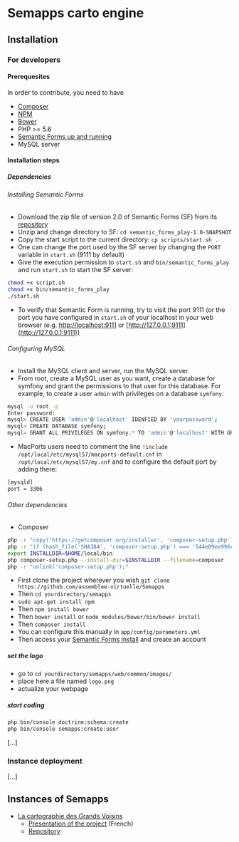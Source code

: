 # Semapps carto engine

## Installation

### For developers

#### Prerequesites 

In order to contribute, you need to have 
- [Composer](https://getcomposer.org "Composer")
- [NPM](https://www.npmjs.com/ "NPM")
- [Bower](https://bower.io/ "Bower")
- PHP >= 5.6
- [Semantic Forms up and running](https://github.com/jmvanel/semantic_forms/wiki/User_manual
 "Bower")
 - MySQL server
 
#### Installation steps

##### Dependencies

###### Installing Semantic Forms

- Download the zip file of version 2.0 of Semantic Forms (SF) from its [repository](https://github.com/jmvanel/semantic_forms/releases)
- Unzip and change directory to SF: `cd semantic_forms_play-1.0-SNAPSHOT`
- Copy the start script to the current directory: `cp scripts/start.sh .`
- One can change the port used by the SF server by changing the `PORT` variable in `start.sh` (9111 by default)
- Give the execution permission to ```start.sh``` and `bin/semantic_forms_play` and run `start.sh` to start the SF server:
```bash
chmod +x script.sh
chmod +x bin/semantic_forms_play
./start.sh
```
- To verify that Semantic Form is running, try to visit the port 9111 (or the port you have configured in `start.sh` of your localhost in your web browser (e.g. [http://localhost:9111](http://localhost:9111) or [http://127.0.0.1:9111](http://127.0.0.1:9111))


###### Configuring MySQL

- Install the MySQL client and server, run the MySQL server.
- From root, create a MySQL user as you want, create a database for symfony and grant the permissions to that user for this database. For example, to create a user ```admin``` with privileges on a database ```symfony```:
```bash
mysql -u root -p
Enter password:
mysql> CREATE USER 'admin'@'localhost' IDENFIED BY 'yourpassword';
mysql> CREATE DATABASE symfony;
mysql> GRANT ALL PRIVILEGES ON symfony.* TO 'admin'@'localhost' WITH GRANT OPTION;
```
- MacPorts users need to comment the line ```!include /opt/local/etc/mysql57/macports-default.cnf``` in ```/opt/local/etc/mysql57/my.cnf``` and to configure the default port by adding there:
```bash
[mysqld]
port = 3306
```

###### Other dependencies

- Composer
```bash
php -r "copy('https://getcomposer.org/installer', 'composer-setup.php');"
php -r "if (hash_file('SHA384', 'composer-setup.php') === '544e09ee996cdf60ece3804abc52599c22b1f40f4323403c44d44fdfdd586475ca9813a858088ffbc1f233e9b180f061') { echo 'Installer verified'; } else { echo 'Installer corrupt'; unlink('composer-setup.php'); } echo PHP_EOL;"
export INSTALLDIR=$HOME/local/bin
php composer-setup.php --install-dir=$INSTALLDIR --filename=composer
php -r "unlink('composer-setup.php');"
```

- First clone the project wherever you wish `git clone https://github.com/assemblee-virtuelle/Semapps`
- Then `cd yourdirectory/semapps`
- `sudo apt-get install npm`
- Then `npm install bower`
- Then `bower install` or `node_modules/bower/bin/bower install`
- Then `composer install`
- You can configure this manually in `app/config/parameters.yml`
- Then access your [Semantic Forms install](http://localhost:9000) and create an account

##### set the logo
- go to `cd yourdirectory/semapps/web/common/images/`
- place here a file named `logo.png`
- actualize your webpage

##### start coding
```bash
php bin/console doctrine:schema:create 
php bin/console semapps:create:user
```
[...]

### Instance deployment

[...]

## Instances of Semapps

- [La cartographie des Grands Voisins](http://reseau.lesgrandsvoisins.org/)
  - [Presentation of the project](https://www.virtual-assembly.org/appli-carto-grands-voisins/) (French)
  - [Repository](https://github.com/assemblee-virtuelle/grands-voisins-v2)

